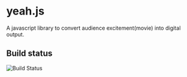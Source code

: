 # yeah.js
A javascript library to convert audience excitement(movie) into digital output.

## Build status
![Build Status](https://circleci.com/gh/naosk8/yeah.js/tree/master.svg?style=shield&circle-token=bce1ec48fcfb7a94f87fc94c9ab06bf6677a9797)
